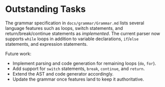 # Outstanding Tasks

The grammar specification in `docs/grammar/Grammar.md` lists several language features such as loops, switch statements, and return/break/continue statements as *implemented*. The current parser now supports `while` loops in addition to variable declarations, `if`/`else` statements, and expression statements.

Future work:
- Implement parsing and code generation for remaining loops (`do`, `for`).
- Add support for `switch` statements, `break`, `continue`, and `return`.
- Extend the AST and code generator accordingly.
- Update the grammar once features land to keep it authoritative.

